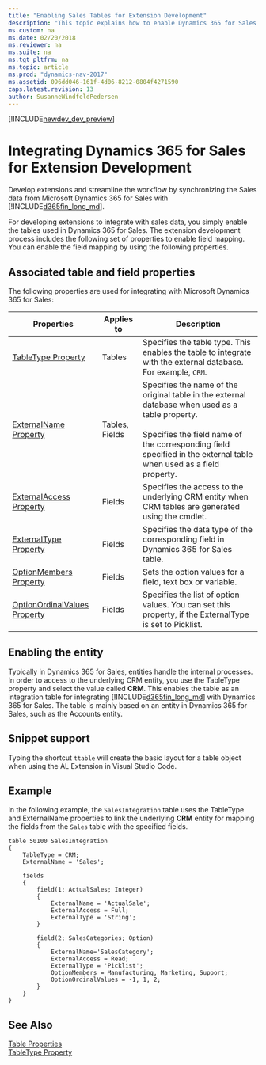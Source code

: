 ```yaml
---
title: "Enabling Sales Tables for Extension Development"
description: "This topic explains how to enable Dynamics 365 for Sales tables for the extension development process."
ms.custom: na
ms.date: 02/20/2018
ms.reviewer: na
ms.suite: na
ms.tgt_pltfrm: na
ms.topic: article
ms.prod: "dynamics-nav-2017"
ms.assetid: 096dd046-161f-4d06-8212-0804f4271590
caps.latest.revision: 13
author: SusanneWindfeldPedersen
---
```


[!INCLUDE[newdev_dev_preview](../includes/newdev_dev_preview.md)]

# Integrating Dynamics 365 for Sales for Extension Development

Develop extensions and streamline the workflow by synchronizing the Sales data from Microsoft Dynamics 365 for Sales with [!INCLUDE[d365fin_long_md](../includes/d365fin_long_md.md)]. 

For developing extensions to integrate with sales data, you simply enable the tables used in Dynamics 365 for Sales. The extension development process includes the following set of properties to enable field mapping.
You can enable the field mapping by using the following properties. 

## Associated table and field properties

The following properties are used for integrating with Microsoft Dynamics 365 for Sales:

|Properties | Applies to | Description |
|-----------|------------|-------------|
|[TableType Property](properties/devenv-tabletype-property.md)|Tables |Specifies the table type. This enables the table to integrate with the external database. For example, `CRM`. |
|[ExternalName Property](properties/devenv-externalname-property.md)|Tables, Fields|Specifies the name of the original table in the external database when used as a table property.</br> <br>Specifies the field name of the corresponding field specified in the external table when used as a field property.</br> | 
|[ExternalAccess Property](properties/devenv-externalaccess-property.md)|Fields|Specifies the access to the underlying CRM entity when CRM tables are generated using the cmdlet.|
|[ExternalType Property](properties/devenv-externaltype-property.md)|Fields|Specifies the data type of the corresponding field in Dynamics 365 for Sales table. |
|[OptionMembers Property](properties/devenv-optionstring-property.md)|Fields|Sets the option values for a field, text box or variable. | 
|[OptionOrdinalValues Property](properties/devenv-optionordinalvalues-property.md)|Fields|Specifies the list of option values. You can set this property, if the ExternalType is set to Picklist.| 

## Enabling the entity
Typically in Dynamics 365 for Sales, entities handle the internal processes. In order to access to the underlying CRM entity, you use the TableType property and select the value called **CRM**. This enables the table as an integration table for integrating [!INCLUDE[d365fin_long_md](../includes/d365fin_long_md.md)] with Dynamics 365 for Sales. The table is mainly based on an entity in Dynamics 365 for Sales, such as the Accounts entity.

## Snippet support
Typing the shortcut `ttable` will create the basic layout for a table object when using the AL Extension in Visual Studio Code. 

## Example 
In the following example, the `SalesIntegration` table uses the TableType and ExternalName properties to link the underlying **CRM** entity for mapping the fields from the `Sales` table with the specified fields. 

```
table 50100 SalesIntegration
{
    TableType = CRM;
    ExternalName = 'Sales';

    fields
    {
        field(1; ActualSales; Integer)
        {
            ExternalName = 'ActualSale';
            ExternalAccess = Full;
            ExternalType = 'String';                        
        }

        field(2; SalesCategories; Option)
        {
            ExternalName='SalesCategory';
            ExternalAccess = Read;                        
            ExternalType = 'Picklist';
            OptionMembers = Manufacturing, Marketing, Support;
            OptionOrdinalValues = -1, 1, 2;
        }
    }
}
```

## See Also
[Table Properties](properties/devenv-table-properties.md)  
[TableType Property](properties/devenv-tabletype-property.md)  
